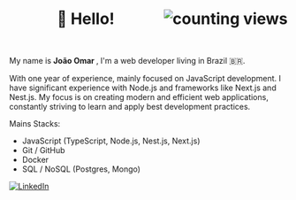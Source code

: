 <h1 align="center">👋 Hello!<img alt="counting views" title="Views" align="right" src="https://komarev.com/ghpvc/?username=zdeicidaz&label=&style=flat-square&color=blueviolet" /></h1>

<br />

My name is <b>João Omar </b>, I'm a web developer living in Brazil 🇧🇷. 

With one year of experience, mainly focused on JavaScript development. I have significant experience with Node.js and frameworks like Next.js and Nest.js. My focus is on creating modern and efficient web applications, constantly striving to learn and apply best development practices.

Mains Stacks:
- JavaScript (TypeScript, Node.js, Nest.js, Next.js)
- Git / GitHub
- Docker
- SQL / NoSQL (Postgres, Mongo)

[![LinkedIn](https://img.shields.io/badge/LinkedIn-black?style=flat-square&logo=linkedIn&logoColor=0073B1)](https://linkedin.com/in/devjomar)</div>
